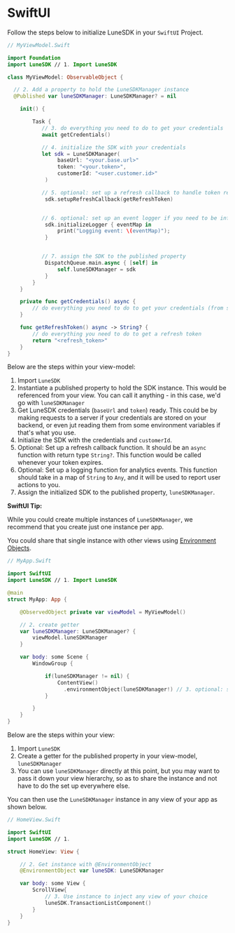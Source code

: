 # SwiftUI

Follow the steps below to initialize LuneSDK in your `SwiftUI` Project.

```swift
// MyViewModel.Swift

import Foundation
import LuneSDK // 1. Import LuneSDK

class MyViewModel: ObservableObject {

  // 2. Add a property to hold the LuneSDKManager instance
  @Published var luneSDKManager: LuneSDKManager? = nil

    init() {

        Task {
           // 3. do everything you need to do to get your credentials
           await getCredentials()

           // 4. initialize the SDK with your credentials
           let sdk = LuneSDKManager(
                baseUrl: "<your.base.url>"
                token: "<your.token>",
                customerId: "<user.customer.id>"
            )

           // 5. optional: set up a refresh callback to handle token refresh
            sdk.setupRefreshCallback(getRefreshToken)


           // 6. optional: set up an event logger if you need to be informed about user actions in the SDK (for analytics)
            sdk.initializeLogger { eventMap in
                print("Logging event: \(eventMap)");
            }


           // 7. assign the SDK to the published property
            DispatchQueue.main.async { [self] in
                self.luneSDKManager = sdk
            }
        }
    }

    private func getCredentials() async {
        // do everything you need to do to get your credentials (from server, or env, etc)
    }

    func getRefreshToken() async -> String? {
        // do everything you need to do to get a refresh token
        return "<refresh_token>"
    }
}
```

Below are the steps within your view-model:

1.  Import `LuneSDK`
2.  Instantiate a published property to hold the SDK instance. This
    would be referenced from your view. You can call it anything - in
    this case, we'd go with `luneSDKManager`
3.  Get LuneSDK credentials (`baseUrl` and `token`) ready. This could be
    by making requests to a server if your credentials are stored on
    your backend, or even jut reading them from some environment
    variables if that's what you use.
4.  Initialize the SDK with the credentials and `customerId`.
5.  Optional: Set up a refresh callback function. It should be an
    `async` function with return type `String?`. This function would be
    called whenever your token expires.
6.  Optional: Set up a logging function for analytics events. This
    function should take in a map of `String` to `Any`, and it will be
    used to report user actions to you.
7.  Assign the initialized SDK to the published property,
    `luneSDKManager`.

**SwiftUI Tip:**

While you could create multiple instances of `LuneSDKManager`, we
recommend that you create just one instance per app.

You could share that single instance with other views using [Environment
Objects](https://developer.apple.com/documentation/swiftui/managing-model-data-in-your-app#:~:text=Share%20an%20object%20throughout%20your%20app).

```swift
// MyApp.Swift

import SwiftUI
import LuneSDK // 1. Import LuneSDK

@main
struct MyApp: App {

    @ObservedObject private var viewModel = MyViewModel()

    // 2. create getter
    var luneSDKManager: LuneSDKManager? {
        viewModel.luneSDKManager
    }

    var body: some Scene {
        WindowGroup {

            if(luneSDKManager != nil) {
                ContentView()
                  .environmentObject(luneSDKManager!) // 3. optional: share instance with other views in the app's hierarchy
            }

        }
    }
}
```

Below are the steps within your view:

1.  Import `LuneSDK`
2.  Create a getter for the published property in your view-model,
    `luneSDKManager`
3.  You can use `luneSDKManager` directly at this point, but you may
    want to pass it down your view hierarchy, so as to share the
    instance and not have to do the set up everywhere else.

You can then use the `LuneSDKManager` instance in any view of your app
as shown below.

```swift
// HomeView.Swift

import SwiftUI
import LuneSDK // 1.

struct HomeView: View {

    // 2. Get instance with @EnvironmentObject
    @EnvironmentObject var luneSDK: LuneSDKManager

    var body: some View {
        ScrollView{
            // 3. Use instance to inject any view of your choice
            luneSDK.TransactionListComponent()
        }
    }
}
```
